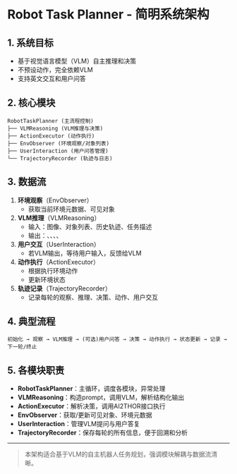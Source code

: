 # Robot Task Planner - 简明系统架构

## 1. 系统目标
- 基于视觉语言模型（VLM）自主推理和决策
- 不预设动作，完全依赖VLM
- 支持英文交互和用户问答

## 2. 核心模块

```
RobotTaskPlanner (主流程控制)
├── VLMReasoning (VLM推理与决策)
├── ActionExecutor (动作执行)
├── EnvObserver (环境观察/对象列表)
├── UserInteraction (用户问答管理)
└── TrajectoryRecorder (轨迹与日志)
```

## 3. 数据流

1. **环境观察**（EnvObserver）
   - 获取当前环境元数据、可见对象
2. **VLM推理**（VLMReasoning）
   - 输入：图像、对象列表、历史轨迹、任务描述
   - 输出：<Observation>、<Thinking>、<Planning>、<DecisionMaking>、<Question>
3. **用户交互**（UserInteraction）
   - 若VLM输出<Question>，等待用户输入，反馈给VLM
4. **动作执行**（ActionExecutor）
   - 根据<DecisionMaking>执行环境动作
   - 更新环境状态
5. **轨迹记录**（TrajectoryRecorder）
   - 记录每轮的观察、推理、决策、动作、用户交互

## 4. 典型流程

```
初始化 → 观察 → VLM推理 → (可选)用户问答 → 决策 → 动作执行 → 状态更新 → 记录 → 下一轮/终止
```

## 5. 各模块职责

- **RobotTaskPlanner**：主循环，调度各模块，异常处理
- **VLMReasoning**：构造prompt，调用VLM，解析结构化输出
- **ActionExecutor**：解析决策，调用AI2THOR接口执行
- **EnvObserver**：获取/更新可见对象、环境元数据
- **UserInteraction**：管理VLM提问与用户答复
- **TrajectoryRecorder**：保存每轮的所有信息，便于回溯和分析

---

> 本架构适合基于VLM的自主机器人任务规划，强调模块解耦与数据流清晰。 